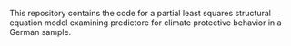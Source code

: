 This repository contains the code for a partial least squares
structural equation model examining predictore for climate
protective behavior in a German sample.
